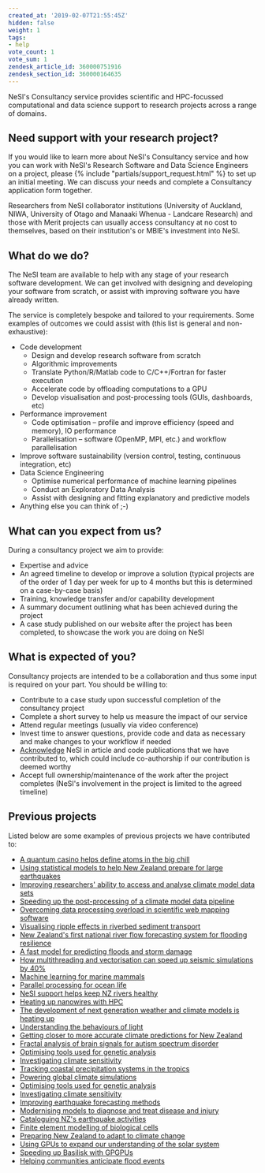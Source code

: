 ```yaml
---
created_at: '2019-02-07T21:55:45Z'
hidden: false
weight: 1
tags:
- help
vote_count: 1
vote_sum: 1
zendesk_article_id: 360000751916
zendesk_section_id: 360000164635
---
```


NeSI's Consultancy service provides scientific and HPC-focussed
computational and data science support to research projects across a
range of domains.

## Need support with your research project?

If you would like to learn more about NeSI's Consultancy service and how
you can work with NeSI's Research Software and Data Science Engineers on
a project, please {% include "partials/support_request.html" %} to set up an
initial meeting. We can discuss your needs and complete a Consultancy
application form together.

Researchers from NeSI collaborator institutions (University of Auckland,
NIWA, University of Otago and Manaaki Whenua - Landcare Research) and
those with Merit projects can usually access consultancy at no cost to
themselves, based on their institution's or MBIE's investment into NeSI.

## What do we do?

The NeSI team are available to help with any stage of your research
software development. We can get involved with designing and developing
your software from scratch, or assist with improving software you have
already written.

The service is completely bespoke and tailored to your requirements.
Some examples of outcomes we could assist with (this list is general and
non-exhaustive):

- Code development
    - Design and develop research software from scratch
    - Algorithmic improvements
    - Translate Python/R/Matlab code to C/C++/Fortran for faster
        execution
    - Accelerate code by offloading computations to a GPU
    - Develop visualisation and post-processing tools (GUIs, dashboards, etc)
- Performance improvement
    - Code optimisation – profile and improve efficiency (speed and
        memory), IO performance
    - Parallelisation – software (OpenMP, MPI, etc.) and workflow
        parallelisation
- Improve software sustainability (version control, testing,
    continuous integration, etc)
- Data Science Engineering
    - Optimise numerical performance of machine learning pipelines
    - Conduct an Exploratory Data Analysis
    - Assist with designing and fitting explanatory and predictive
        models
- Anything else you can think of ;-)

## What can you expect from us?

During a consultancy project we aim to provide:

- Expertise and advice
- An agreed timeline to develop or improve a solution (typical
    projects are of the order of 1 day per week for up to 4 months but
    this is determined on a case-by-case basis)
- Training, knowledge transfer and/or capability development
- A summary document outlining what has been achieved during the
    project
- A case study published on our website after the project has been
    completed, to showcase the work you are doing on NeSI

## What is expected of you?

Consultancy projects are intended to be a collaboration and thus some
input is required on your part. You should be willing to:

- Contribute to a case study upon successful completion of the
    consultancy project
- Complete a short survey to help us measure the impact of our service
- Attend regular meetings (usually via video conference)
- Invest time to answer questions, provide code and data as necessary
    and make changes to your workflow if needed
- [Acknowledge](https://www.nesi.org.nz/services/high-performance-computing/guidelines/acknowledgement-and-publication)
    NeSI in article and code publications that we have contributed to,
    which could include co-authorship if our contribution is deemed
    worthy
- Accept full ownership/maintenance of the work after the project
    completes (NeSI's involvement in the project is limited to the
    agreed timeline)

## Previous projects

Listed below are some examples of previous projects we have contributed
to:

- [A quantum casino helps define atoms in the big
    chill](https://www.nesi.org.nz/case-studies/quantum-casino-helps-define-atoms-big-chill)
- [Using statistical models to help New Zealand prepare for large
    earthquakes](https://www.nesi.org.nz/case-studies/using-statistical-models-help-new-zealand-prepare-large-earthquakes)
- [Improving researchers' ability to access and analyse climate model
    data
    sets](https://www.nesi.org.nz/case-studies/improving-researchers-ability-access-and-analyse-climate-model-data-sets)
- [Speeding up the post-processing of a climate model data
    pipeline](https://www.nesi.org.nz/case-studies/speeding-post-processing-climate-model-data-pipeline)
- [Overcoming data processing overload in scientific web mapping
    software](https://www.nesi.org.nz/case-studies/overcoming-data-processing-overload-scientific-web-mapping-software)
- [Visualising ripple effects in riverbed sediment
    transport](https://www.nesi.org.nz/case-studies/visualising-ripple-effects-riverbed-sediment-transport)
- [New Zealand's first national river flow forecasting system for
    flooding
    resilience](https://www.nesi.org.nz/case-studies/new-zealand%E2%80%99s-first-national-river-flow-forecasting-system-flooding-resilience)
- [A fast model for predicting floods and storm
    damage](https://www.nesi.org.nz/case-studies/fast-model-predicting-floods-and-storm-damage)
- [How multithreading and vectorisation can speed up seismic
    simulations by
    40%](https://www.nesi.org.nz/case-studies/how-multithreading-and-vectorisation-can-speed-seismic-simulations-40)
- [Machine learning for marine
    mammals](https://www.nesi.org.nz/case-studies/machine-learning-marine-mammals)
- [Parallel processing for ocean
    life](https://www.nesi.org.nz/case-studies/parallel-processing-ocean-life)
- [NeSI support helps keep NZ rivers
    healthy](https://www.nesi.org.nz/case-studies/nesi-support-helps-keep-nz-rivers-healthy)
- [Heating up nanowires with
    HPC](https://www.nesi.org.nz/case-studies/heating-nanowires-hpc)
- [The development of next generation weather and climate models is
    heating
    up](https://www.nesi.org.nz/case-studies/development-next-generation-weather-and-climate-models-heating)
- [Understanding the behaviours of
    light](https://www.nesi.org.nz/case-studies/understanding-behaviours-light)
- [Getting closer to more accurate climate predictions for New
    Zealand](https://www.nesi.org.nz/case-studies/getting-closer-more-accurate-climate-predictions-new-zealand)
- [Fractal analysis of brain signals for autism spectrum
    disorder](https://www.nesi.org.nz/case-studies/fractal-analysis-brain-signals-autism-spectrum-disorder)
- [Optimising tools used for genetic
    analysis](https://www.nesi.org.nz/case-studies/optimising-tools-used-genetic-analysis)
- [Investigating climate
    sensitivity](https://www.nesi.org.nz/case-studies/optimising-tools-used-genetic-analysis)
- [Tracking coastal precipitation systems in the
    tropics](https://www.nesi.org.nz/case-studies/tracking-coastal-precipitation-systems-tropics)
- [Powering global climate
    simulations](https://www.nesi.org.nz/case-studies/powering-global-climate-simulations)
- [Optimising tools used for genetic
    analysis](https://www.nesi.org.nz/case-studies/optimising-tools-used-genetic-analysis)
- [Investigating climate
    sensitivity](https://www.nesi.org.nz/case-studies/investigating-climate-sensitivity)
- [Improving earthquake forecasting
    methods](https://www.nesi.org.nz/case-studies/improving-earthquake-forecasting-methods)
- [Modernising models to diagnose and treat disease and
    injury](https://www.nesi.org.nz/case-studies/modernising-models-diagnose-and-treat-disease-and-injury)
- [Cataloguing NZ's earthquake
    activities](https://www.nesi.org.nz/case-studies/cataloguing-nz%E2%80%99s-earthquake-activities)
- [Finite element modelling of biological
    cells](https://www.nesi.org.nz/case-studies/finite-element-modelling-biological-cells)
- [Preparing New Zealand to adapt to climate
    change](https://www.nesi.org.nz/case-studies/preparing-new-zealand-adapt-climate-change)
- [Using GPUs to expand our understanding of the solar
    system](https://www.nesi.org.nz/case-studies/using-gpus-expand-our-understanding-solar-system)
- [Speeding up Basilisk with
    GPGPUs](https://www.nesi.org.nz/case-studies/speeding-basilisk-gpgpus)
- [Helping communities anticipate flood
    events](https://www.nesi.org.nz/case-studies/helping-communities-anticipate-flood-events)
